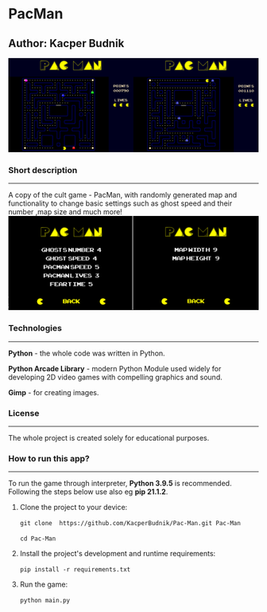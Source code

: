 # PacMan

## Author: Kacper Budnik

![Game](./assets/img/Readme/1.png)


### Short description
---
A copy of the cult game - PacMan, with randomly generated map and functionality to change basic settings such as ghost speed and their number ,map size and much more!
![Settings](./assets/img/Readme/2.png)

### Technologies
---
**Python** - the whole code was written in Python.

**Python Arcade Library** - modern Python Module used widely for developing 2D video games with compelling graphics and sound. 

**Gimp**  - for creating images.

### License
---
The whole project is created solely for educational purposes. 

### How to run this app?
---
To run the game through interpreter, **Python 3.9.5** is recommended. Following the steps below use also eg **pip 21.1.2**.

1. Clone the project to your device:

    `git clone  https://github.com/KacperBudnik/Pac-Man.git Pac-Man`

    `cd Pac-Man`
2. Install the project's development and runtime requirements:

    `pip install -r requirements.txt`
3. Run the game:

    `python main.py`